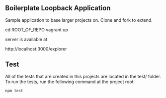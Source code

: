 Boilerplate Loopback Application
--------------------------------

Sample application to base larger projects on. Clone and fork to extend.

cd ROOT_OF_REPO
vagrant up

server is available at

http://localhost:3000/explorer

Test
-------

All of the tests that are created in this projects are located in the test/ folder. To run the tests, run the following command at the project root:

    npm test

